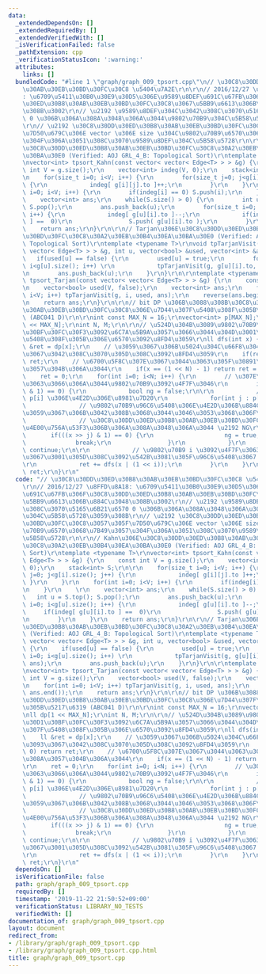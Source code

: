 ```yaml
---
data:
  _extendedDependsOn: []
  _extendedRequiredBy: []
  _extendedVerifiedWith: []
  _isVerificationFailed: false
  _pathExtension: cpp
  _verificationStatusIcon: ':warning:'
  attributes:
    links: []
  bundledCode: "#line 1 \"graph/graph_009_tpsort.cpp\"\n// \u30C8\u30DD\u30ED\u30B8\
    \u30AB\u30EB\u30BD\u30FC\u30C8 \u5404\u7A2E\r\n\r\n// 2016/12/27 \u8FFD\u8A18\
    : \u6709\u5411\u30B0\u30E9\u30D5\u306E\u9589\u8DEF\u691C\u67FB\u306F\u30C8\u30DD\
    \u30ED\u30B8\u30AB\u30EB\u30BD\u30FC\u30C8\u3067\u5BB9\u6613\u306B\u884C\u3048\
    \u308B\u3002\r\n// \u2192 \u9589\u8DEF\u304C\u3042\u308C\u3070\u5165\u6B21\u6570\
    \ 0 \u306B\u306A\u308A\u3048\u306A\u3044\u9802\u70B9\u304C\u5B58\u5728\u3059\u308B\
    \r\n// \u2192 \u30C8\u30DD\u30ED\u30B8\u30AB\u30EB\u30BD\u30FC\u30C8\u3057\u305F\
    \u7D50\u679C\u306E vector \u306E size \u304C\u9802\u70B9\u6570\u3068\u7B49\u3057\
    \u304F\u306A\u3051\u308C\u3070\u9589\u8DEF\u304C\u5B58\u5728\r\n\r\n// Kahn\u306E\
    \u30C8\u30DD\u30ED\u30B8\u30AB\u30EB\u30BD\u30FC\u30C8\u30A2\u30EB\u30B4\u30EA\
    \u30BA\u30E0 (Verified: AOJ GRL_4_B: Topological Sort)\r\ntemplate <typename T>\r\
    \nvector<int> tpsort_Kahn(const vector< vector< Edge<T> > > &g) {\r\n    const\
    \ int V = g.size();\r\n    vector<int> indeg(V, 0);\r\n    stack<int> S;\r\n\r\
    \n    for(size_t i=0; i<V; i++) {\r\n        for(size_t j=0; j<g[i].size(); j++)\
    \ {\r\n            indeg[ g[i][j].to ]++;\r\n        }\r\n    }\r\n    for(int\
    \ i=0; i<V; i++) {\r\n        if(indeg[i] == 0) S.push(i);\r\n    }\r\n    \r\n\
    \    vector<int> ans;\r\n    while(S.size() > 0) {\r\n        int u = S.top();\
    \ S.pop();\r\n        ans.push_back(u);\r\n        for(size_t i=0; i<g[u].size();\
    \ i++) {\r\n            indeg[ g[u][i].to ]--;\r\n            if(indeg[ g[u][i].to\
    \ ] ==  0)\r\n                S.push( g[u][i].to );\r\n        }\r\n    }\r\n\
    \    return ans;\r\n}\r\n\r\n// Tarjan\u306E\u30C8\u30DD\u30ED\u30B8\u30AB\u30EB\
    \u30BD\u30FC\u30C8\u30A2\u30EB\u30B4\u30EA\u30BA\u30E0 (Verified: AOJ GRL_4_B:\
    \ Topological Sort)\r\ntemplate <typename T>\r\nvoid tpTarjanVisit(const vector<\
    \ vector< Edge<T> > > &g, int u, vector<bool> &used, vector<int> &ans) {\r\n \
    \   if(used[u] == false) {\r\n        used[u] = true;\r\n        for(size_t i=0;\
    \ i<g[u].size(); i++) \r\n            tpTarjanVisit(g, g[u][i].to, used, ans);\r\
    \n        ans.push_back(u);\r\n    }\r\n}\r\n\r\ntemplate <typename T>\r\nvector<int>\
    \ tpsort_Tarjan(const vector< vector< Edge<T> > > &g) {\r\n    const int V = g.size();\r\
    \n    vector<bool> used(V, false);\r\n    vector<int> ans;\r\n    for(int i=0;\
    \ i<V; i++) tpTarjanVisit(g, i, used, ans);\r\n    reverse(ans.begin(), ans.end());\r\
    \n    return ans;\r\n}\r\n\r\n// bit DP \u306B\u3088\u308B\u30C8\u30DD\u30ED\u30B8\
    \u30AB\u30EB\u30BD\u30FC\u30C8\u306E\u7D44\u307F\u5408\u308F\u305B\u5217\u6319\
    \ (ABC041 D)\r\n\r\nint const MAX_N = 16;\r\nvector<int> p[MAX_N];\r\nll dp[1\
    \ << MAX_N];\r\nint N, M;\r\n\r\n// \u524D\u304B\u3089\u9802\u70B9\u306E\u30D1\
    \u30BF\u30FC\u30F3\u3092\u6C7A\u5B9A\u3057\u3066\u3044\u304D\u3001\u7D44\u307F\
    \u5408\u308F\u305B\u306E\u6570\u3092\u8FD4\u3059\r\nll dfs(int x) {\r\n    ll\
    \ &ret = dp[x];\r\n    // \u3059\u3067\u306B\u5024\u304C\u66F8\u304D\u8FBC\u3093\
    \u3067\u3042\u308C\u3070\u305D\u308C\u3092\u8FD4\u3059\r\n    if(ret >= 0) return\
    \ ret;\r\n    // \u6700\u5F8C\u307E\u3067\u3044\u3063\u305F\u30891\u901A\u308A\
    \u3057\u304B\u306A\u3044\r\n    if(x == (1 << N) - 1) return ret = 1;\r\n\r\n\
    \    ret = 0;\r\n    for(int i=0; i<N; i++) {\r\n        // \u307E\u3060\u4F7F\
    \u3063\u3066\u306A\u3044\u9802\u70B9\u3092\u4F7F\u3046\r\n        if(((x >> i)\
    \ & 1) == 0) {\r\n            bool ng = false;\r\n\r\n            // j \u306F\
    \ p[i] \u306E\u4E2D\u306E\u8981\u7D20\r\n            for(int j : p[i]) {\r\n \
    \               // \u9802\u70B9\u96C6\u5408\u306E\u4E2D\u306B\u884C\u5148\u304C\
    \u3059\u3067\u306B\u3042\u308B\u3068\u3044\u3046\u3053\u3068\u306F\u3001\r\n \
    \               // \u30C8\u30DD\u30ED\u30B8\u30AB\u30EB\u30BD\u30FC\u30C8\u306E\
    \u4E00\u756A\u53F3\u306B\u306A\u308A\u3048\u306A\u3044 \u2192 NG\r\n         \
    \       if(((x >> j) & 1) == 0) {\r\n                    ng = true;\r\n      \
    \              break;\r\n                }\r\n            }\r\n            if(ng)\
    \ continue;\r\n\r\n            // \u9802\u70B9 i \u3092\u4F7F\u3063\u305F\u306E\
    \u3067\u3001\u305D\u308C\u3092\u542B\u3081\u305F\u96C6\u5408\u3067 dfs \u3059\u308B\
    \r\n            ret += dfs(x | (1 << i));\r\n        }\r\n    }\r\n    return\
    \ ret;\r\n}\r\n"
  code: "// \u30C8\u30DD\u30ED\u30B8\u30AB\u30EB\u30BD\u30FC\u30C8 \u5404\u7A2E\r\n\
    \r\n// 2016/12/27 \u8FFD\u8A18: \u6709\u5411\u30B0\u30E9\u30D5\u306E\u9589\u8DEF\
    \u691C\u67FB\u306F\u30C8\u30DD\u30ED\u30B8\u30AB\u30EB\u30BD\u30FC\u30C8\u3067\
    \u5BB9\u6613\u306B\u884C\u3048\u308B\u3002\r\n// \u2192 \u9589\u8DEF\u304C\u3042\
    \u308C\u3070\u5165\u6B21\u6570 0 \u306B\u306A\u308A\u3048\u306A\u3044\u9802\u70B9\
    \u304C\u5B58\u5728\u3059\u308B\r\n// \u2192 \u30C8\u30DD\u30ED\u30B8\u30AB\u30EB\
    \u30BD\u30FC\u30C8\u3057\u305F\u7D50\u679C\u306E vector \u306E size \u304C\u9802\
    \u70B9\u6570\u3068\u7B49\u3057\u304F\u306A\u3051\u308C\u3070\u9589\u8DEF\u304C\
    \u5B58\u5728\r\n\r\n// Kahn\u306E\u30C8\u30DD\u30ED\u30B8\u30AB\u30EB\u30BD\u30FC\
    \u30C8\u30A2\u30EB\u30B4\u30EA\u30BA\u30E0 (Verified: AOJ GRL_4_B: Topological\
    \ Sort)\r\ntemplate <typename T>\r\nvector<int> tpsort_Kahn(const vector< vector<\
    \ Edge<T> > > &g) {\r\n    const int V = g.size();\r\n    vector<int> indeg(V,\
    \ 0);\r\n    stack<int> S;\r\n\r\n    for(size_t i=0; i<V; i++) {\r\n        for(size_t\
    \ j=0; j<g[i].size(); j++) {\r\n            indeg[ g[i][j].to ]++;\r\n       \
    \ }\r\n    }\r\n    for(int i=0; i<V; i++) {\r\n        if(indeg[i] == 0) S.push(i);\r\
    \n    }\r\n    \r\n    vector<int> ans;\r\n    while(S.size() > 0) {\r\n     \
    \   int u = S.top(); S.pop();\r\n        ans.push_back(u);\r\n        for(size_t\
    \ i=0; i<g[u].size(); i++) {\r\n            indeg[ g[u][i].to ]--;\r\n       \
    \     if(indeg[ g[u][i].to ] ==  0)\r\n                S.push( g[u][i].to );\r\
    \n        }\r\n    }\r\n    return ans;\r\n}\r\n\r\n// Tarjan\u306E\u30C8\u30DD\
    \u30ED\u30B8\u30AB\u30EB\u30BD\u30FC\u30C8\u30A2\u30EB\u30B4\u30EA\u30BA\u30E0\
    \ (Verified: AOJ GRL_4_B: Topological Sort)\r\ntemplate <typename T>\r\nvoid tpTarjanVisit(const\
    \ vector< vector< Edge<T> > > &g, int u, vector<bool> &used, vector<int> &ans)\
    \ {\r\n    if(used[u] == false) {\r\n        used[u] = true;\r\n        for(size_t\
    \ i=0; i<g[u].size(); i++) \r\n            tpTarjanVisit(g, g[u][i].to, used,\
    \ ans);\r\n        ans.push_back(u);\r\n    }\r\n}\r\n\r\ntemplate <typename T>\r\
    \nvector<int> tpsort_Tarjan(const vector< vector< Edge<T> > > &g) {\r\n    const\
    \ int V = g.size();\r\n    vector<bool> used(V, false);\r\n    vector<int> ans;\r\
    \n    for(int i=0; i<V; i++) tpTarjanVisit(g, i, used, ans);\r\n    reverse(ans.begin(),\
    \ ans.end());\r\n    return ans;\r\n}\r\n\r\n// bit DP \u306B\u3088\u308B\u30C8\
    \u30DD\u30ED\u30B8\u30AB\u30EB\u30BD\u30FC\u30C8\u306E\u7D44\u307F\u5408\u308F\
    \u305B\u5217\u6319 (ABC041 D)\r\n\r\nint const MAX_N = 16;\r\nvector<int> p[MAX_N];\r\
    \nll dp[1 << MAX_N];\r\nint N, M;\r\n\r\n// \u524D\u304B\u3089\u9802\u70B9\u306E\
    \u30D1\u30BF\u30FC\u30F3\u3092\u6C7A\u5B9A\u3057\u3066\u3044\u304D\u3001\u7D44\
    \u307F\u5408\u308F\u305B\u306E\u6570\u3092\u8FD4\u3059\r\nll dfs(int x) {\r\n\
    \    ll &ret = dp[x];\r\n    // \u3059\u3067\u306B\u5024\u304C\u66F8\u304D\u8FBC\
    \u3093\u3067\u3042\u308C\u3070\u305D\u308C\u3092\u8FD4\u3059\r\n    if(ret >=\
    \ 0) return ret;\r\n    // \u6700\u5F8C\u307E\u3067\u3044\u3063\u305F\u30891\u901A\
    \u308A\u3057\u304B\u306A\u3044\r\n    if(x == (1 << N) - 1) return ret = 1;\r\n\
    \r\n    ret = 0;\r\n    for(int i=0; i<N; i++) {\r\n        // \u307E\u3060\u4F7F\
    \u3063\u3066\u306A\u3044\u9802\u70B9\u3092\u4F7F\u3046\r\n        if(((x >> i)\
    \ & 1) == 0) {\r\n            bool ng = false;\r\n\r\n            // j \u306F\
    \ p[i] \u306E\u4E2D\u306E\u8981\u7D20\r\n            for(int j : p[i]) {\r\n \
    \               // \u9802\u70B9\u96C6\u5408\u306E\u4E2D\u306B\u884C\u5148\u304C\
    \u3059\u3067\u306B\u3042\u308B\u3068\u3044\u3046\u3053\u3068\u306F\u3001\r\n \
    \               // \u30C8\u30DD\u30ED\u30B8\u30AB\u30EB\u30BD\u30FC\u30C8\u306E\
    \u4E00\u756A\u53F3\u306B\u306A\u308A\u3048\u306A\u3044 \u2192 NG\r\n         \
    \       if(((x >> j) & 1) == 0) {\r\n                    ng = true;\r\n      \
    \              break;\r\n                }\r\n            }\r\n            if(ng)\
    \ continue;\r\n\r\n            // \u9802\u70B9 i \u3092\u4F7F\u3063\u305F\u306E\
    \u3067\u3001\u305D\u308C\u3092\u542B\u3081\u305F\u96C6\u5408\u3067 dfs \u3059\u308B\
    \r\n            ret += dfs(x | (1 << i));\r\n        }\r\n    }\r\n    return\
    \ ret;\r\n}\r\n"
  dependsOn: []
  isVerificationFile: false
  path: graph/graph_009_tpsort.cpp
  requiredBy: []
  timestamp: '2019-11-22 21:50:52+09:00'
  verificationStatus: LIBRARY_NO_TESTS
  verifiedWith: []
documentation_of: graph/graph_009_tpsort.cpp
layout: document
redirect_from:
- /library/graph/graph_009_tpsort.cpp
- /library/graph/graph_009_tpsort.cpp.html
title: graph/graph_009_tpsort.cpp
---
```

